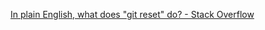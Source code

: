  [In plain English, what does "git reset" do? - Stack Overflow](https://stackoverflow.com/questions/2530060/in-plain-english-what-does-git-reset-do) 